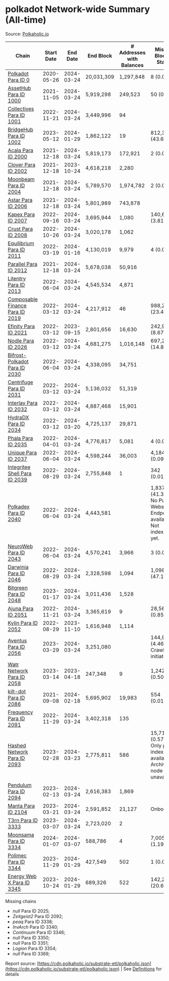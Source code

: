 # polkadot Network-wide Summary (All-time)

Source: [Polkaholic.io](https://polkaholic.io)


| Chain            | Start Date | End Date | End Block | # Addresses with Balances | Missing Blocks / Status |
| ---------------- | ---------- | ---------| --------- | ------------------------- | ----------------------- |
| [Polkadot Para ID 0](/polkadot/0-polkadot) | 2020-05-26 | 2024-03-24 | 20,031,309 |  1,297,848 | 8 (0.00%)  |
| [AssetHub Para ID 1000](/polkadot/1000-assethub) | 2021-11-05 | 2024-03-24 | 5,919,298 |  249,523 | 50 (0.00%)  |
| [Collectives Para ID 1001](/polkadot/1001-collectives) | 2022-11-21 | 2024-03-24 | 3,449,996 |  94 |    |
| [BridgeHub Para ID 1002](/polkadot/1002-bridgehub) | 2023-05-12 | 2024-01-29 | 1,862,122 |  19 | 812,302 (43.62%)  |
| [Acala Para ID 2000](/polkadot/2000-acala) | 2021-12-18 | 2024-03-24 | 5,819,173 |  172,921 | 2 (0.00%)  |
| [Clover Para ID 2002](/polkadot/2002-clover) | 2021-12-18 | 2023-10-24 | 4,618,218 |  2,280 |    |
| [Moonbeam Para ID 2004](/polkadot/2004-moonbeam) | 2021-12-18 | 2024-03-24 | 5,789,570 |  1,974,782 | 2 (0.00%)  |
| [Astar Para ID 2006](/polkadot/2006-astar) | 2021-12-18 | 2024-03-24 | 5,801,989 |  743,878 |    |
| [Kapex Para ID 2007](/polkadot/2007-kapex) | 2022-09-16 | 2024-03-24 | 3,695,944 |  1,080 | 140,668 (3.81%)  |
| [Crust Para ID 2008](/polkadot/2008-crust) | 2022-10-26 | 2024-03-24 | 3,020,178 |  1,062 |    |
| [Equilibrium Para ID 2011](/polkadot/2011-equilibrium) | 2022-03-19 | 2024-01-16 | 4,130,019 |  9,979 | 4 (0.00%)  |
| [Parallel Para ID 2012](/polkadot/2012-parallel) | 2021-12-18 | 2024-03-24 | 5,678,038 |  50,916 |    |
| [Litentry Para ID 2013](/polkadot/2013-litentry) | 2022-06-04 | 2024-03-24 | 4,545,534 |  4,871 |    |
| [Composable Finance Para ID 2019](/polkadot/2019-composable) | 2022-03-12 | 2024-03-24 | 4,217,912 |  46 | 988,228 (23.43%)  |
| [Efinity Para ID 2021](/polkadot/2021-efinity) | 2022-03-12 | 2023-09-15 | 2,801,656 |  16,630 | 242,949 (8.67%)  |
| [Nodle Para ID 2026](/polkadot/2026-nodle) | 2022-03-12 | 2024-03-24 | 4,681,275 |  1,016,148 | 697,251 (14.89%)  |
| [Bifrost-Polkadot Para ID 2030](/polkadot/2030-bifrost) | 2022-06-04 | 2024-03-24 | 4,338,095 |  34,751 |    |
| [Centrifuge Para ID 2031](/polkadot/2031-centrifuge) | 2022-03-12 | 2024-03-24 | 5,136,032 |  51,319 |    |
| [Interlay Para ID 2032](/polkadot/2032-interlay) | 2022-03-12 | 2024-03-24 | 4,887,468 |  15,901 |    |
| [HydraDX Para ID 2034](/polkadot/2034-hydradx) | 2022-03-12 | 2024-03-20 | 4,725,137 |  29,871 |    |
| [Phala Para ID 2035](/polkadot/2035-phala) | 2022-04-01 | 2024-03-24 | 4,776,817 |  5,081 | 4 (0.00%)  |
| [Unique Para ID 2037](/polkadot/2037-unique) | 2022-06-04 | 2024-03-24 | 4,598,244 |  36,003 | 4,184 (0.09%)  |
| [Integritee Shell Para ID 2039](/polkadot/2039-integritee) | 2022-08-29 | 2024-03-24 | 2,755,848 |  1 | 342 (0.01%)  |
| [Polkadex Para ID 2040](/polkadot/2040-polkadex) | 2022-06-04 | 2024-03-24 | 4,443,581 |   | 1,837,152 (41.34%) No Public Websocket Endpoint available: Not indexing yet. |
| [NeuroWeb Para ID 2043](/polkadot/2043-neuroweb) | 2022-06-04 | 2024-03-24 | 4,570,241 |  3,966 | 3 (0.00%)  |
| [Darwinia Para ID 2046](/polkadot/2046-darwinia) | 2022-08-29 | 2024-03-24 | 2,328,598 |  1,094 | 1,098,047 (47.15%)  |
| [Bitgreen Para ID 2048](/polkadot/2048-bitgreen) | 2023-01-17 | 2024-03-24 | 3,011,436 |  1,528 |    |
| [Ajuna Para ID 2051](/polkadot/2051-ajuna) | 2022-11-21 | 2024-03-24 | 3,365,619 |  9 | 28,565 (0.85%)  |
| [Kylin Para ID 2052](/polkadot/2052-kylin) | 2022-08-29 | 2023-11-10 | 1,616,948 |  1,114 |    |
| [Aventus Para ID 2056](/polkadot/2056-aventus) | 2023-03-29 | 2024-03-24 | 3,251,080 |   | 144,921 (4.46%) Crawling initiated |
| [Watr Network Para ID 2058](/polkadot/2058-watr) | 2023-03-14 | 2023-04-18 | 247,348 |  9 | 1,242 (0.50%)  |
| [kilt-dot Para ID 2086](/polkadot/2086-kilt) | 2021-09-08 | 2024-02-18 | 5,695,902 |  19,983 | 554 (0.01%)  |
| [Frequency Para ID 2091](/polkadot/2091-frequency) | 2022-11-29 | 2024-03-24 | 3,402,318 |  135 |    |
| [Hashed Network Para ID 2093](/polkadot/2093-hashed) | 2023-02-28 | 2024-03-23 | 2,775,811 |  586 | 15,715 (0.57%) Only partial index available: Archive node unavailable |
| [Pendulum Para ID 2094](/polkadot/2094-pendulum) | 2023-02-13 | 2024-03-24 | 2,616,383 |  1,869 |    |
| [Manta Para ID 2104](/polkadot/2104-manta) | 2023-03-21 | 2024-03-24 | 2,591,852 |  21,127 |   Onboarding |
| [T3rn Para ID 3333](/polkadot/3333-t3rn) | 2023-03-07 | 2024-03-24 | 2,723,020 |  2 |    |
| [Moonsama Para ID 3334](/polkadot/3334-moonsama) | 2024-01-07 | 2024-03-07 | 588,786 |  4 | 7,005 (1.19%)  |
| [Polimec Para ID 3344](/polkadot/3344-polimec) | 2023-11-29 | 2024-01-29 | 427,549 |  502 | 1 (0.00%)  |
| [Energy Web X Para ID 3345](/polkadot/3345-energywebx) | 2023-10-24 | 2024-01-29 | 689,326 |  522 | 142,272 (20.64%)  |

Missing chains


* *null* Para ID 2025; 
* *Zeitgeist2* Para ID 2092; 
* *peaq* Para ID 3338; 
* *InvArch* Para ID 3340; 
* *Continuum* Para ID 3346; 
* *null* Para ID 3350; 
* *null* Para ID 3351; 
* *Logion* Para ID 3354; 
* *null* Para ID 3369; 

Report source: [https://cdn.polkaholic.io/substrate-etl/polkaholic.json](https://cdn.polkaholic.io/substrate-etl/polkaholic.json) | See [Definitions](/DEFINITIONS.md) for details
